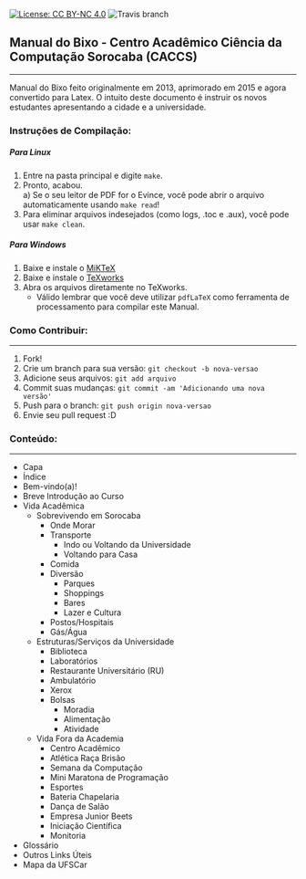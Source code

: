 [![License: CC BY-NC 4.0](https://i.creativecommons.org/l/by-sa/4.0/80x15.png)](http://creativecommons.org/licenses/by-sa/4.0/) ![Travis branch](https://travis-ci.org/caccs/Manual-do-Bixo.svg?branch=master)
## Manual do Bixo - Centro Acadêmico Ciência da Computação Sorocaba (CACCS)
---
Manual do Bixo feito originalmente em 2013, aprimorado em 2015 e agora convertido para Latex. O intuito deste documento é instruir os novos estudantes apresentando a cidade e a universidade.

### Instruções de Compilação:
##### Para Linux
1. Entre na pasta principal e digite `make`. 
2. Pronto, acabou.    
    a) Se o seu leitor de PDF for o Evince, você pode abrir o arquivo 
automaticamente usando `make read`!
3. Para eliminar arquivos indesejados (como logs, .toc e .aux), você pode usar `make clean`.

##### Para Windows
1. Baixe e instale o [MiKTeX](https://miktex.org/)
2. Baixe e instale o [TeXworks](https://www.tug.org/texworks/)
3. Abra os arquivos diretamente no TeXworks.
    - Válido lembrar que você deve utilizar `pdfLaTeX` como ferramenta de processamento para compilar este Manual.

### Como Contribuir:
---
1. Fork!
2. Crie um branch para sua versão: `git checkout -b nova-versao`
3. Adicione seus arquivos: `git add arquivo`
4. Commit suas mudanças: `git commit -am 'Adicionando uma nova versão'`
5. Push para o branch: `git push origin nova-versao`
6. Envie seu pull request :D


### Conteúdo:
---
- Capa
- Índice
- Bem-vindo(a)!
- Breve Introdução ao Curso
- Vida Acadêmica
    - Sobrevivendo em Sorocaba
        - Onde Morar
        - Transporte
            - Indo ou Voltando da Universidade
            - Voltando para Casa
        - Comida
        - Diversão
            - Parques
            - Shoppings
            - Bares
            - Lazer e Cultura
        - Postos/Hospitais
        - Gás/Água
    - Estruturas/Serviços da Universidade
        - Biblioteca
        - Laboratórios
        - Restaurante Universitário (RU)
        - Ambulatório
        - Xerox
        - Bolsas
            - Moradia
            - Alimentação
            - Atividade
    - Vida Fora da Academia
        - Centro Acadêmico
        - Atlética Raça Brisão
        - Semana da Computação
        - Mini Maratona de Programação
        - Esportes
        - Bateria Chapelaria
        - Dança de Salão
        - Empresa Junior Beets
        - Iniciação Científica
        - Monitoria
- Glossário
- Outros Links Úteis
- Mapa da UFSCar

